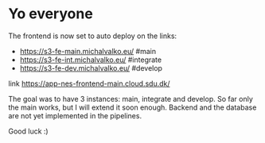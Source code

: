 # Yo everyone


The frontend is now set to auto deploy on the links: 
- https://s3-fe-main.michalvalko.eu/ #main
- https://s3-fe-int.michalvalko.eu/  #integrate
- https://s3-fe-dev.michalvalko.eu/  #develop


link https://app-nes-frontend-main.cloud.sdu.dk/



The goal was to have 3 instances: main, integrate and develop. So far only the main works, but I will extend it soon enough. 
Backend and the database are not yet implemented in the pipelines. 

Good luck :)
